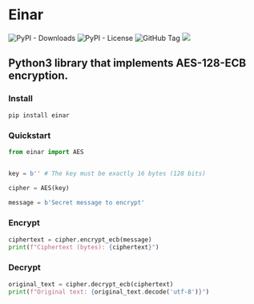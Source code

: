 # Einar

![PyPI - Downloads](https://img.shields.io/pypi/dm/einar)
![PyPI - License](https://img.shields.io/pypi/l/einar)
![GitHub Tag](https://img.shields.io/github/v/tag/JuanBindez/einar?include_prereleases)
<a href="https://pypi.org/project/pytubefix/"><img src="https://img.shields.io/pypi/v/einar" /></a>

## Python3 library that implements AES-128-ECB encryption.


### Install
    pip install einar

### Quickstart

```python
from einar import AES


key = b'' # The key must be exactly 16 bytes (128 bits)

cipher = AES(key)

message = b'Secret message to encrypt'

```

### Encrypt

```python
ciphertext = cipher.encrypt_ecb(message)
print(f"Ciphertext (bytes): {ciphertext}")

```

### Decrypt

```python
original_text = cipher.decrypt_ecb(ciphertext)
print(f"Original text: {original_text.decode('utf-8')}")

```